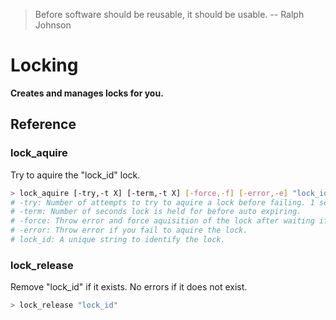 > Before software should be reusable, it should be usable. -- Ralph Johnson

# Locking

**Creates and manages locks for you.**



## Reference


### lock_aquire
Try to aquire the "lock_id" lock.
```bash
> lock_aquire [-try,-t X] [-term,-t X] [-force,-f] [-error,-e] "lock_id"
# -try: Number of attempts to try to aquire a lock before failing. 1 second between attempts.
# -term: Number of seconds lock is held for before auto expiring.
# -force: Throw error and force aquisition of the lock after waiting if need be.
# -error: Throw error if you fail to aquire the lock.
# lock_id: A unique string to identify the lock.
```

### lock_release
Remove "lock_id" if it exists. No errors if it does not exist.
```bash
> lock_release "lock_id"
```

